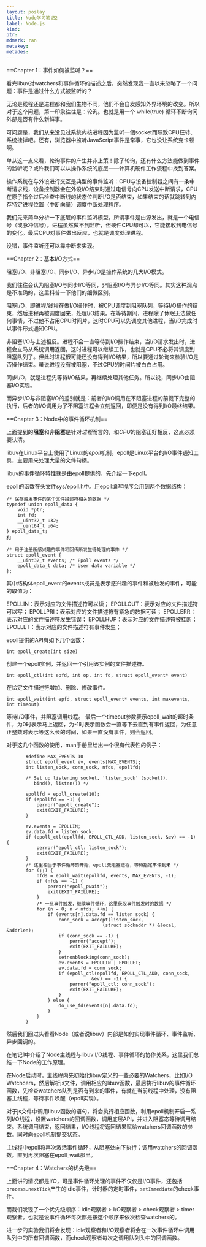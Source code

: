 ```yaml
---
layout: poslay
title: Node学习笔记2
label: Node.js
kind:
ptr:
mdmark: ran
metakey:
metades:
---
```


==Chapter 1：事件如何被监听？==

看完libuv对watchers和事件循环的描述之后，突然发现我一直以来忽略了一个问题：事件是通过什么方式被监听的？

无论是线程还是进程都和我们生物不同，他们不会自发感知外界环境的改变。所以对于这个问题，第一印象往往是：轮询。也就是用一个 while(true) 循环不断询问外部是否有什么新鲜事。

可问题是，我们从来没见过系统内核进程因为监听一個socket而导致CPU狂转、系统挂掉吧。还有，浏览器中监听JavaScript事件是常事，它也没让系统变卡顿啊。

单从这一点来看，轮询事件的产生并非上策！除了轮询，还有什么方法能做到事件的监听呢？或许我们可以从操作系统的底层——计算机硬件工作流程中找到答案。

操作系统在与外设进行交互是典型的事件监听：CPU与设备控制器之间有一条中断请求线，设备控制器会在外设I/O结束时通过电信号向CPU发送中断请求，CPU在原子指令过后检查中断线的状态位判断I/O是否结束，如果结束的话就跳转到内存特定进程位置（中断向量）调度中断处理程序。

我们先来简单分析一下底层的事件监听模型。所谓事件是由源发出，就是一个电信号（或脉冲信号）。进程虽然做不到监听，但硬件CPU却可以，它能接收到电信号的变化。最后CPU对事件做出反应，也就是调度处理进程。

没错，事件监听还可以靠中断来实现。

==Chapter 2：基本I/O方式==

阻塞I/O、非阻塞I/O、同步I/O、异步I/O是操作系统的几大I/O模式。

我们往往会认为阻塞I/O与同步I/O等同，非阻塞I/O与异步I/O等同。其实这种观点是不准确的，这里科普一下他们的细微区别。

阻塞I/O，即进程/线程在做I/O操作时，被CPU调度到阻塞队列，等待I/O操作的结束，然后进程再被调度回来，处理I/O结果。在等待期间，进程除了休眠无法做任何事情，不过他不占用CPU时间片，这时CPU可以先调度其他进程，当I/O完成时以事件形式通知CPU。

非阻塞I/O与上述相反。进程不会一直等待到I/O操作结束，当I/O请求发出时，进程会立马从系统调用返回，这时进程可以继续工作，也就是CPU不必将其调度到阻塞队列了。但此时进程很可能还没有得到I/O结果，所以要通过轮询来检验I/O是否操作结束。虽说进程没有被阻塞，不过CPU的时间片被白白占用。

同步I/O，就是进程先等待I/O结果，再继续处理其他任务。所以说，同步I/O由阻塞I/O实现。

而异步I/O与非阻塞I/O的差别就是：前者的I/O调用在不阻塞进程的前提下完整的执行，后者的I/O调用为了不阻塞进程会立刻返回，即便是没有得到I/O最终结果。

==Chapter 3：Node中的事件循环机制==

上面提到的**阻塞**和**非阻塞**是针对*进程*而言的，和*CPU*的阻塞正好相反，这点必须要认清。

libuv在Linux平台上使用了Linux的*epoll*机制。epoll是Linux平台的I/O事件通知工具，主要用来处理大量的文件句柄。

libuv的事件循环特性就是由epoll提供的，先介绍一下epoll。

epoll的函数在头文件sys/epoll.h中。用epoll编写程序会用到两个数据结构：

    /* 保存触发事件的某个文件描述符相关的数据 */
    typedef union epoll_data {
        void *ptr;
        int fd;
        __uint32_t u32;
        __uint64_t u64;
    } epoll_data_t;
    和
    
    /* 用于注册所感兴趣的事件和回传所发生待处理的事件 */
    struct epoll_event {
        __uint32_t events; /* Epoll events */
        epoll_data_t data; /* User data variable */
    };
    
其中结构体epoll_event的events成员是表示感兴趣的事件和被触发的事件，可能的取值为：

EPOLLIN：表示对应的文件描述符可以读； EPOLLOUT：表示对应的文件描述符可以写； EPOLLPRI：表示对应的文件描述符有紧急的数据可读； EPOLLERR：表示对应的文件描述符发生错误； EPOLLHUP：表示对应的文件描述符被挂断； EPOLLET：表示对应的文件描述符有事件发生；

epoll提供的API有如下几个函数：

	int epoll_create(int size)

创建一个epoll实例，并返回一个引用该实例的文件描述符。

	int epoll_ctl(int epfd, int op, int fd, struct epoll_event* event)

在给定文件描述符增加、删除、修改事件。

	int epoll_wait(int epfd, struct epoll_event* events, int maxevents, int timeout)

等待I/O事件，并阻塞调用线程。
最后一个timeout参数表示epoll_wait的超时条件，为0时表示马上返回，为-1时表示函数会一直等下去直到有事件返回，为任意正整数时表示等这么长的时间，如果一直没有事件，则会返回。

对于这几个函数的使用，man手册里给出一个很有代表性的例子：

           #define MAX_EVENTS 10
           struct epoll_event ev, events[MAX_EVENTS];
           int listen_sock, conn_sock, nfds, epollfd;

           /* Set up listening socket, 'listen_sock' (socket(),
              bind(), listen()) */

           epollfd = epoll_create(10);
           if (epollfd == -1) {
               perror("epoll_create");
               exit(EXIT_FAILURE);
           }

           ev.events = EPOLLIN;
           ev.data.fd = listen_sock;
           if (epoll_ctl(epollfd, EPOLL_CTL_ADD, listen_sock, &ev) == -1) {
               perror("epoll_ctl: listen_sock");
               exit(EXIT_FAILURE);
           }
           /* 这里相当于事件循环的开始，epoll先阻塞进程，等待指定事件到来 */
           for (;;) {
               nfds = epoll_wait(epollfd, events, MAX_EVENTS, -1);
               if (nfds == -1) {
                   perror("epoll_pwait");
                   exit(EXIT_FAILURE);
               }
               /* 一旦事件触发，继续事件循环，这里获取事件触发时的数据 */
               for (n = 0; n < nfds; ++n) {
                   if (events[n].data.fd == listen_sock) {
                       conn_sock = accept(listen_sock,
                                       (struct sockaddr *) &local, &addrlen);
                       if (conn_sock == -1) {
                           perror("accept");
                           exit(EXIT_FAILURE);
                       }
                       setnonblocking(conn_sock);
                       ev.events = EPOLLIN | EPOLLET;
                       ev.data.fd = conn_sock;
                       if (epoll_ctl(epollfd, EPOLL_CTL_ADD, conn_sock,
                                   &ev) == -1) {
                           perror("epoll_ctl: conn_sock");
                           exit(EXIT_FAILURE);
                       }
                   } else {
                       do_use_fd(events[n].data.fd);
                   }
               }
           }
           
然后我们回过头看看Node（或者说libuv）内部是如何实现事件循环、事件监听、异步回调的。

在笔记1中介绍了Node主线程与libuv I/O线程、事件循环的协作关系，这里我们总结一下Node的工作原理。

在Node启动时，主线程内先初始化libuv定义的一些必要的Watchers，比如I/O Watchcers，然后解析js文件，调用相应的libuv函数，最后执行libuv的事件循环函数，先检查watchers队列是否有到来的事件，有就在当前线程中处理，没有阻塞主线程，等待事件唤醒（epoll实现）。

对于js文件中调用libuv函数的语句，将会执行相应函数，利用epoll机制开启一系列I/O线程，设置watchers的回调函数，调用底层API，并进入阻塞态等待调用结束。系统调用结束，返回结果，I/O线程将返回结果赋给watchers回调函数的参数。同时向epoll机制提交状态。

主线程中epoll将再次激活事件循环，从阻塞处向下执行：调用watchers的回调函数。直到再次阻塞在epoll_wait那里。

==Chapter 4：Watchers的优先级==

上面讲的情况都是I/O，可是事件循环处理的事件不仅仅是I/O事件，还包括`process.nextTick`产生的Idle事件，计时器的定时事件，`setImmediate`的check事件。

而我们发现了一个优先级顺序：idle观察者 > I/O观察者 > check观察者 > timer观察者。也就是说事件循环每次都是按这个顺序来依次检查watchers的。

进一步的实验我们将会发现：idle观察者和I/O观察者将会在一次事件循环中调用队列中的所有回调函数，而check观察者每次之调用队列头中的回调函数。

